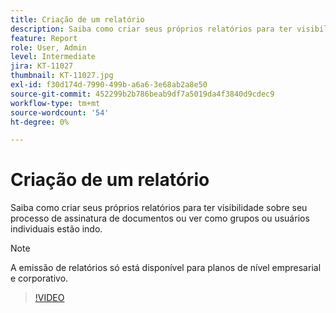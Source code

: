 ```yaml
---
title: Criação de um relatório
description: Saiba como criar seus próprios relatórios para ter visibilidade sobre o processo de assinatura do documento
feature: Report
role: User, Admin
level: Intermediate
jira: KT-11027
thumbnail: KT-11027.jpg
exl-id: f30d174d-7990-499b-a6a6-3e68ab2a8e50
source-git-commit: 452299b2b786beab9df7a5019da4f3840d9cdec9
workflow-type: tm+mt
source-wordcount: '54'
ht-degree: 0%

---
```


# Criação de um relatório

Saiba como criar seus próprios relatórios para ter visibilidade sobre seu processo de assinatura de documentos ou ver como grupos ou usuários individuais estão indo.

>[!NOTE]
>
>A emissão de relatórios só está disponível para planos de nível empresarial e corporativo.

>[!VIDEO](https://video.tv.adobe.com/v/346754?quality=12&learn=on&hidetitle=true)
